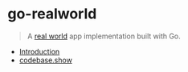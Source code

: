 # go-realworld

> A [real world](https://realworld-docs.netlify.app/) app implementation built with Go.

- [Introduction](https://realworld-docs.netlify.app/introduction/)
- [codebase.show](https://codebase.show/projects/realworld)
